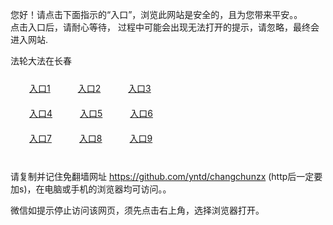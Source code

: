 您好！请点击下面指示的“入口”，浏览此网站是安全的，且为您带来平安。。 <br/>
点击入口后，请耐心等待， 过程中可能会出现无法打开的提示，请忽略，最终会进入网站. </br>

法轮大法在长春<br/>
<div style="padding:10px"><a style="margin:20px" target="_blank" href="https://d21g1o8c5yz9kg.cloudfront.net/2Qpsp?ifzqqq" id="ccLink1" rel="nofollow">入口1</a> <a target="_blank" style="margin:20px" href="https://dzpj7qj5xx3le.cloudfront.net/2Qpsp?mpfkjt" id="ccLink2" rel="nofollow">入口2</a> <a style="margin:20px" target="_blank" href="https://d6ygvpxfb3lb9.cloudfront.net/2Qpsp?zkoay" id="ccLink3" rel="nofollow">入口3</a></div>

<div style="padding:10px" ><a style="margin:20px" target="_blank" href="https://d21g1o8c5yz9kg.cloudfront.net/2Qpsp?ifzqqq" id="ccLink4" rel="nofollow">入口4</a> <a style="margin:20px" href="https://dzpj7qj5xx3le.cloudfront.net/2Qpsp?mpfkjt" target="_blank" id="ccLink5" rel="nofollow">入口5</a> <a style="margin:20px" href="https://d6ygvpxfb3lb9.cloudfront.net/2Qpsp?zkoay" target="_blank" id="ccLink6" rel="nofollow">入口6</a></div>

<div style="padding:10px"><a style="margin:20px" target="_blank" href="https://d21g1o8c5yz9kg.cloudfront.net/2Qpsp?ifzqqq" id="ccLink7" rel="nofollow">入口7</a> <a style="margin:20px" href="https://dzpj7qj5xx3le.cloudfront.net/2Qpsp?mpfkjt" target="_blank" id="ccLink8" rel="nofollow">入口8</a> <a style="margin:20px" target="_blank" href="https://d6ygvpxfb3lb9.cloudfront.net/2Qpsp?zkoay" id="ccLink9" rel="nofollow">入口9</a></div>

<br/>



请复制并记住免翻墙网址 https://github.com/yntd/changchunzx (http后一定要加s)，在电脑或手机的浏览器均可访问。。<br/>

微信如提示停止访问该网页，须先点击右上角，选择浏览器打开。
